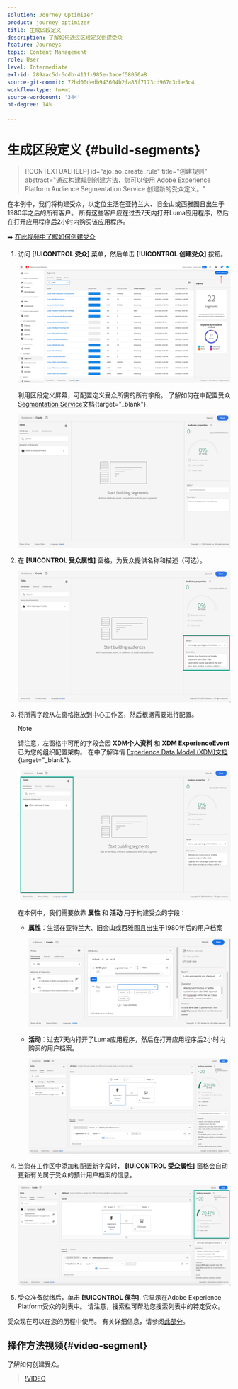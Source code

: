 ```yaml
---
solution: Journey Optimizer
product: journey optimizer
title: 生成区段定义
description: 了解如何通过区段定义创建受众
feature: Journeys
topic: Content Management
role: User
level: Intermediate
exl-id: 289aac5d-6cdb-411f-985e-3acef58050a8
source-git-commit: 72bd00dedb943604b2fa85f7173cd967c3cbe5c4
workflow-type: tm+mt
source-wordcount: '344'
ht-degree: 14%

---
```


# 生成区段定义 {#build-segments}

>[!CONTEXTUALHELP]
>id="ajo_ao_create_rule"
>title="创建规则"
>abstract="通过构建规则创建方法，您可以使用 Adobe Experience Platform Audience Segmentation Service 创建新的受众定义。"

在本例中，我们将构建受众，以定位生活在亚特兰大、旧金山或西雅图且出生于1980年之后的所有客户。 所有这些客户应在过去7天内打开Luma应用程序，然后在打开应用程序后2小时内购买该应用程序。

➡️ [在此视频中了解如何创建受众](#video-segment)

1. 访问 **[!UICONTROL 受众]** 菜单，然后单击 **[!UICONTROL 创建受众]** 按钮。

   ![](assets/create-segment.png)

   利用区段定义屏幕，可配置定义受众所需的所有字段。 了解如何在中配置受众 [Segmentation Service文档](https://experienceleague.adobe.com/docs/experience-platform/segmentation/ui/overview.html?lang=zh-Hans){target="_blank"}.

   ![](assets/segment-builder.png)

1. 在 **[!UICONTROL 受众属性]** 窗格，为受众提供名称和描述（可选）。

   ![](assets/segment-properties.png)

1. 将所需字段从左窗格拖放到中心工作区，然后根据需要进行配置。

   >[!NOTE]
   >
   >请注意，左窗格中可用的字段会因 **XDM个人资料** 和 **XDM ExperienceEvent** 已为您的组织配置架构。  在中了解详情 [Experience Data Model (XDM)文档](https://experienceleague.adobe.com/docs/experience-platform/xdm/home.html?lang=zh-Hans){target="_blank"}.

   ![](assets/drag-fields.png)

   在本例中，我们需要依靠 **属性** 和 **活动** 用于构建受众的字段：

   * **属性**：生活在亚特兰大、旧金山或西雅图且出生于1980年后的用户档案

     ![](assets/add-attributes.png)

   * **活动**：过去7天内打开了Luma应用程序，然后在打开应用程序后2小时内购买的用户档案。

     ![](assets/add-events.png)

1. 当您在工作区中添加和配置新字段时， **[!UICONTROL 受众属性]** 窗格会自动更新有关属于受众的预计用户档案的信息。

   ![](assets/segment-estimate.png)

1. 受众准备就绪后，单击 **[!UICONTROL 保存]**. 它显示在Adobe Experience Platform受众的列表中。 请注意，搜索栏可帮助您搜索列表中的特定受众。

受众现在可以在您的历程中使用。 有关详细信息，请参阅[此部分](../audience/about-audiences.md)。

## 操作方法视频{#video-segment}

了解如何创建受众。

>[!VIDEO](https://video.tv.adobe.com/v/334281?quality=12)
